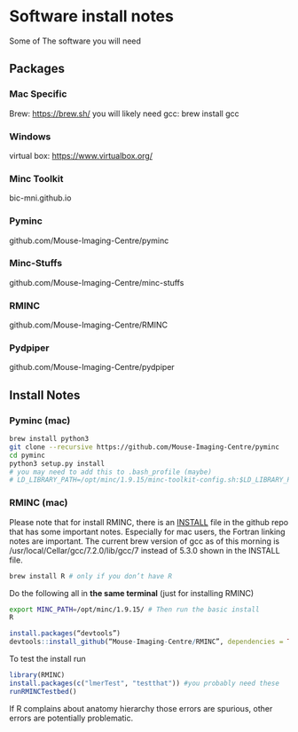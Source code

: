 Software install notes
================

Some of The software you will need

Packages
--------

### Mac Specific

Brew: <https://brew.sh/> you will likely need gcc: brew install gcc

### Windows

virtual box: <https://www.virtualbox.org/>

### Minc Toolkit

bic-mni.github.io

### Pyminc

github.com/Mouse-Imaging-Centre/pyminc

### Minc-Stuffs

github.com/Mouse-Imaging-Centre/minc-stuffs

### RMINC

github.com/Mouse-Imaging-Centre/RMINC

### Pydpiper

github.com/Mouse-Imaging-Centre/pydpiper

Install Notes
-------------

### Pyminc (mac)

``` bash
brew install python3
git clone --recursive https://github.com/Mouse-Imaging-Centre/pyminc
cd pyminc
python3 setup.py install
# you may need to add this to .bash_profile (maybe)
# LD_LIBRARY_PATH=/opt/minc/1.9.15/minc-toolkit-config.sh:$LD_LIBRARY_PATH
```

### RMINC (mac)

Please note that for install RMINC, there is an [INSTALL](https://github.com/Mouse-Imaging-Centre/RMINC/blob/master/INSTALL) file in the github repo that has some important notes. Especially for mac users, the Fortran linking notes are important. The current brew version of gcc as of this morning is /usr/local/Cellar/gcc/7.2.0/lib/gcc/7 instead of 5.3.0 shown in the INSTALL file.

``` bash
brew install R # only if you don’t have R
```

Do the following all in **the same terminal** (just for installing RMINC)

``` bash
export MINC_PATH=/opt/minc/1.9.15/ # Then run the basic install
R
```

``` r
install.packages(“devtools”)
devtools::install_github(“Mouse-Imaging-Centre/RMINC”, dependencies = TRUE)
```

To test the install run

``` r
library(RMINC)
install.packages(c("lmerTest", "testthat")) #you probably need these
runRMINCTestbed()
```

If R complains about anatomy hierarchy those errors are spurious, other errors are potentially problematic.
